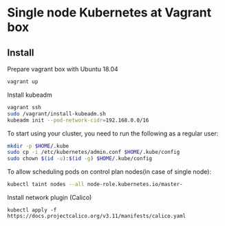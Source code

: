 # Single node Kubernetes at Vagrant box

## Install

Prepare vagrant box with Ubuntu 18.04
```bash
vagrant up
```

Install kubeadm
```bash
vagrant ssh
sudo /vagrant/install-kubeadm.sh
kubeadm init --pod-network-cidr=192.168.0.0/16
```

To start using your cluster, you need to run the following as a regular user:
```bash
mkdir -p $HOME/.kube
sudo cp -i /etc/kubernetes/admin.conf $HOME/.kube/config
sudo chown $(id -u):$(id -g) $HOME/.kube/config
```

To allow scheduling pods on control plan nodes(in case of single node):
```bash
kubectl taint nodes --all node-role.kubernetes.io/master-
```

Install network plugin (Calico)
```
kubectl apply -f https://docs.projectcalico.org/v3.11/manifests/calico.yaml
```

